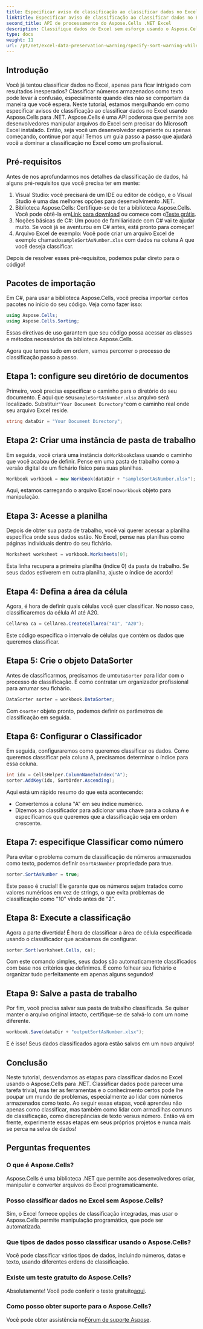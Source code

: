 ```yaml
---
title: Especificar aviso de classificação ao classificar dados no Excel
linktitle: Especificar aviso de classificação ao classificar dados no Excel
second_title: API de processamento do Aspose.Cells .NET Excel
description: Classifique dados do Excel sem esforço usando o Aspose.Cells para .NET. Aprenda estratégias passo a passo para gerenciar dados do Excel de forma eficaz neste tutorial abrangente.
type: docs
weight: 11
url: /pt/net/excel-data-preservation-warning/specify-sort-warning-while-sorting-data-in-excel/
---
```

## Introdução

Você já tentou classificar dados no Excel, apenas para ficar intrigado com resultados inesperados? Classificar números armazenados como texto pode levar à confusão, especialmente quando eles não se comportam da maneira que você espera. Neste tutorial, estamos mergulhando em como especificar avisos de classificação ao classificar dados no Excel usando Aspose.Cells para .NET. Aspose.Cells é uma API poderosa que permite aos desenvolvedores manipular arquivos do Excel sem precisar do Microsoft Excel instalado. Então, seja você um desenvolvedor experiente ou apenas começando, continue por aqui! Temos um guia passo a passo que ajudará você a dominar a classificação no Excel como um profissional.

## Pré-requisitos

Antes de nos aprofundarmos nos detalhes da classificação de dados, há alguns pré-requisitos que você precisa ter em mente:

1. Visual Studio: você precisará de um IDE ou editor de código, e o Visual Studio é uma das melhores opções para desenvolvimento .NET.
2.  Biblioteca Aspose.Cells: Certifique-se de ter a biblioteca Aspose.Cells. Você pode obtê-la em[Link para download](https://releases.aspose.com/cells/net/) ou comece com o[Teste grátis](https://releases.aspose.com/).
3. Noções básicas de C#: Um pouco de familiaridade com C# vai te ajudar muito. Se você já se aventurou em C# antes, está pronto para começar!
4.  Arquivo Excel de exemplo: Você pode criar um arquivo Excel de exemplo chamado`sampleSortAsNumber.xlsx` com dados na coluna A que você deseja classificar.

Depois de resolver esses pré-requisitos, podemos pular direto para o código!

## Pacotes de importação

Em C#, para usar a biblioteca Aspose.Cells, você precisa importar certos pacotes no início do seu código. Veja como fazer isso:

```csharp
using Aspose.Cells;
using Aspose.Cells.Sorting;
```
Essas diretivas de uso garantem que seu código possa acessar as classes e métodos necessários da biblioteca Aspose.Cells.

Agora que temos tudo em ordem, vamos percorrer o processo de classificação passo a passo.

## Etapa 1: configure seu diretório de documentos

 Primeiro, você precisa especificar o caminho para o diretório do seu documento. É aqui que seu`sampleSortAsNumber.xlsx` arquivo será localizado. Substituir`"Your Document Directory"`com o caminho real onde seu arquivo Excel reside.

```csharp
string dataDir = "Your Document Directory";
```

## Etapa 2: Criar uma instância de pasta de trabalho

 Em seguida, você criará uma instância do`Workbook`class usando o caminho que você acabou de definir. Pense em uma pasta de trabalho como a versão digital de um fichário físico para suas planilhas.

```csharp
Workbook workbook = new Workbook(dataDir + "sampleSortAsNumber.xlsx");
```

 Aqui, estamos carregando o arquivo Excel no`workbook` objeto para manipulação.

## Etapa 3: Acesse a planilha

Depois de obter sua pasta de trabalho, você vai querer acessar a planilha específica onde seus dados estão. No Excel, pense nas planilhas como páginas individuais dentro do seu fichário.

```csharp
Worksheet worksheet = workbook.Worksheets[0];
```

Esta linha recupera a primeira planilha (índice 0) da pasta de trabalho. Se seus dados estiverem em outra planilha, ajuste o índice de acordo!

## Etapa 4: Defina a área da célula

Agora, é hora de definir quais células você quer classificar. No nosso caso, classificaremos da célula A1 até A20. 

```csharp
CellArea ca = CellArea.CreateCellArea("A1", "A20");
```

Este código especifica o intervalo de células que contém os dados que queremos classificar. 

## Etapa 5: Crie o objeto DataSorter

 Antes de classificarmos, precisamos de um`DataSorter` para lidar com o processo de classificação. É como contratar um organizador profissional para arrumar seu fichário.

```csharp
DataSorter sorter = workbook.DataSorter;
```

 Com o`sorter` objeto pronto, podemos definir os parâmetros de classificação em seguida.

## Etapa 6: Configurar o Classificador

Em seguida, configuraremos como queremos classificar os dados. Como queremos classificar pela coluna A, precisamos determinar o índice para essa coluna.

```csharp
int idx = CellsHelper.ColumnNameToIndex("A");
sorter.AddKey(idx, SortOrder.Ascending);
```

Aqui está um rápido resumo do que está acontecendo:
- Convertemos a coluna "A" em seu índice numérico.
- Dizemos ao classificador para adicionar uma chave para a coluna A e especificamos que queremos que a classificação seja em ordem crescente.

## Etapa 7: especifique Classificar como número

 Para evitar o problema comum de classificação de números armazenados como texto, podemos definir o`SortAsNumber` propriedade para true.

```csharp
sorter.SortAsNumber = true;
```

Este passo é crucial! Ele garante que os números sejam tratados como valores numéricos em vez de strings, o que evita problemas de classificação como "10" vindo antes de "2".

## Etapa 8: Execute a classificação

Agora a parte divertida! É hora de classificar a área de célula especificada usando o classificador que acabamos de configurar.

```csharp
sorter.Sort(worksheet.Cells, ca);
```

Com este comando simples, seus dados são automaticamente classificados com base nos critérios que definimos. É como folhear seu fichário e organizar tudo perfeitamente em apenas alguns segundos!

## Etapa 9: Salve a pasta de trabalho

Por fim, você precisa salvar sua pasta de trabalho classificada. Se quiser manter o arquivo original intacto, certifique-se de salvá-lo com um nome diferente.

```csharp
workbook.Save(dataDir + "outputSortAsNumber.xlsx");
```

E é isso! Seus dados classificados agora estão salvos em um novo arquivo!

## Conclusão

Neste tutorial, desvendamos as etapas para classificar dados no Excel usando o Aspose.Cells para .NET. Classificar dados pode parecer uma tarefa trivial, mas ter as ferramentas e o conhecimento certos pode lhe poupar um mundo de problemas, especialmente ao lidar com números armazenados como texto. Ao seguir essas etapas, você aprendeu não apenas como classificar, mas também como lidar com armadilhas comuns de classificação, como discrepâncias de texto versus número. Então vá em frente, experimente essas etapas em seus próprios projetos e nunca mais se perca na selva de dados!

## Perguntas frequentes

### O que é Aspose.Cells?  
Aspose.Cells é uma biblioteca .NET que permite aos desenvolvedores criar, manipular e converter arquivos do Excel programaticamente.

### Posso classificar dados no Excel sem Aspose.Cells?  
Sim, o Excel fornece opções de classificação integradas, mas usar o Aspose.Cells permite manipulação programática, que pode ser automatizada.

### Que tipos de dados posso classificar usando o Aspose.Cells?  
Você pode classificar vários tipos de dados, incluindo números, datas e texto, usando diferentes ordens de classificação.

### Existe um teste gratuito do Aspose.Cells?  
 Absolutamente! Você pode conferir o teste gratuito[aqui](https://releases.aspose.com/).

### Como posso obter suporte para o Aspose.Cells?  
 Você pode obter assistência no[Fórum de suporte Aspose](https://forum.aspose.com/c/cells/9).